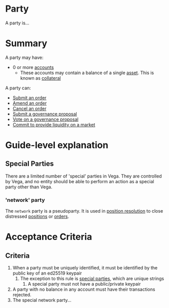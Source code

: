 # Party 

A party is...


# Summary

A party may have:
- 0 or more [accounts](./0013-accounts.md)
    - These accounts may contain a balance of a single [asset](./0040-asset-framework). This is known as [collateral](./0005-collateral.md)

A party can:
- [Submit an order](./0025-order-submission.md)
- [Amend an order](./0026-amends.md)
- [Cancel an order](./0033-cancel-orders.md)
- [Submit a governance proposal](./0028-governance.md)
- [Vote on a governance proposal](./0028-governance.md)
- [Commit to provide liquidity on a market](./0038-liquidity-provision-order-type)

# Guide-level explanation

## Special Parties
There are a limited number of 'special' parties in Vega. They are controlled by Vega, and no entity should be able to perform an action as a special party other than Vega.

### 'network' party
The `network` party is a pseudoparty. It is used in [position resolution](./0012/position-resolution.md) to close distressed [positions](./0006-positions-core.md) or [orders](./0024-order-status.md). 

# Acceptance Criteria


## Criteria
1. When a party must be uniquely identified, it must be identified by the public key of an ed25519 keypair
    1. The exception to this rule is [special parties](#special-parties), which are unique strings
        1. A special party must not have a public/private keypair
1. A party with no balance in any account must have their transactions rejected.
1. The special network party...

